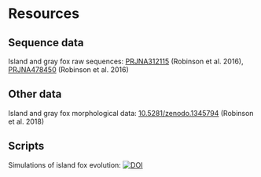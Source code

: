 # Resources

## Sequence data
Island and gray fox raw sequences: [PRJNA312115](https://www.ncbi.nlm.nih.gov/sra?linkname=bioproject_sra_all&from_uid=312115) (Robinson et al. 2016), [PRJNA478450](https://www.ncbi.nlm.nih.gov/sra?linkname=bioproject_sra_all&from_uid=478450) (Robinson et al. 2016)

## Other data
Island and gray fox morphological data: [10.5281/zenodo.1345794](https://zenodo.org/) (Robinson et al. 2018)

## Scripts
Simulations of island fox evolution: [![DOI](https://zenodo.org/badge/DOI/10.5281/zenodo.1345812.svg)](https://doi.org/10.5281/zenodo.1345812)

